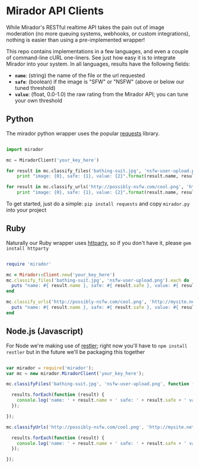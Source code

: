 # Mirador API Clients

While Mirador's RESTful realtime API takes the pain out of image moderation (no more queuing systems, webhooks, or custom integrations), nothing is easier than using a pre-implemented wrapper!

This repo contains implementations in a few languages, and even a couple of command-line cURL one-liners. See just how easy it is to integrate Mirador into your system. In all languages, results have the following fields:

* **`name`**: (string) the name of the file or the url requested
* **`safe`**: (boolean) if the image is "SFW" or "NSFW" (above or below our tuned threshold)
* **`value`**: (float, 0.0-1.0) the raw rating from the Mirador API; you can tune your own threshold

## Python
The mirador python wrapper uses the popular [requests](http://docs.python-requests.org/en/latest/) library.

```python

import mirador

mc = MiradorClient('your_key_here')

for result in mc.classify_files('bathing-suit.jpg', 'nsfw-user-upload.png'):
    print "image: {0}, safe: {1}, value: {2}".format(result.name, result.safe, result.value)

for result in mc.classify_urls('http://possibly-nsfw.com/cool.png', 'http://mysite.net/image/bad-picture.jpg'):
    print "image: {0}, safe: {1}, value: {2}".format(result.name, result.safe, result.value)

```

To get started, just do a simple: `pip install requests` and copy `mirador.py` into your project

## Ruby
Naturally our Ruby wrapper uses [httparty](http://johnnunemaker.com/httparty/), so if you don't have it, please `gem install httparty`

```ruby

require 'mirador'

mc = Mirador::Client.new('your_key_here')
mc.classify_files('bathing-suit.jpg', 'nsfw-user-upload.png').each do |result|
  puts "name: #{ result.name }, safe: #{ result.safe }, value: #{ result.value }"
end

mc.classify_urls('http://possibly-nsfw.com/cool.png', 'http://mysite.net/image/bad-picture.jpg').each do |result|
  puts "name: #{ result.name }, safe: #{ result.safe }, value: #{ result.value }"
end

```

## Node.js (Javascript)
For Node we're making use of [restler](https://github.com/danwrong/restler); right now you'll have to `npm install restler` but in the future we'll be packaging this together

```js

var mirador = require('mirador');
var mc = new mirador.MiradorClient('your_key_here');

mc.classifyFiles('bathing-suit.jpg', 'nsfw-user-upload.png', function (results, err) {

  results.forEach(function (result) {
    console.log('name: ' + result.name + ' safe: ' + result.safe + ' value: ' + result.value);
  });

});

mc.classifyUrls('http://possibly-nsfw.com/cool.png', 'http://mysite.net/image/bad-picture.jpg', function (results, err) {

  results.forEach(function (result) {
    console.log('name: ' + result.name + ' safe: ' + result.safe + ' value: ' + result.value);
  });

});

```

